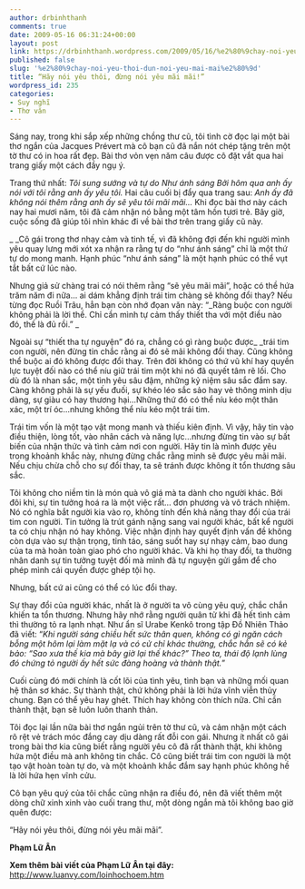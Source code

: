 ```yaml
---
author: drbinhthanh
comments: true
date: 2009-05-16 06:31:24+00:00
layout: post
link: https://drbinhthanh.wordpress.com/2009/05/16/%e2%80%9chay-noi-yeu-thoi-dun-noi-yeu-mai-mai%e2%80%9d/
published: false
slug: '%e2%80%9chay-noi-yeu-thoi-dun-noi-yeu-mai-mai%e2%80%9d'
title: “Hãy nói yêu thôi, đừng nói yêu mãi mãi!”
wordpress_id: 235
categories:
- Suy nghĩ
- Thơ văn
---
```


Sáng  nay, trong khi sắp xếp những chồng thư cũ, tôi tình cờ đọc lại một bài thơ ngắn  của Jacques Prévert mà cô bạn cũ đã nắn nót chép tặng trên một tờ thư có in hoa  rất đẹp. Bài thơ vỏn vẹn năm câu được cô đặt vắt qua hai trang giấy một cách đầy  ngụ ý.



Trang thứ nhất:
_Tôi sung sướng và tự do_
_Như ánh sáng_
_Bởi hôm qua anh ấy nói với tôi rằng anh ấy  	yêu tôi._
Hai câu cuối bị đẩy qua trang sau:
_Anh ấy đã không nói thêm_
_rằng anh ấy sẽ yêu tôi mãi mãi…_
Khi đọc  bài thơ này cách nay hai mươi năm, tôi đã cảm nhận nó bằng một tâm hồn tươi trẻ.  Bây giờ, cuộc sống đã giúp tôi nhìn khác đi về bài thơ trên trang giấy cũ này.

_ _Cô gái trong  thơ nhạy cảm và tinh tế, vì đã không đợi đến khi người mình yêu quay lưng mới  xót xa nhận ra rằng tự do “như ánh sáng” chỉ là một thứ tự do mong manh. Hạnh  phúc “như ánh sáng” là một hạnh phúc có thể vụt tắt bất cứ lúc nào.

Nhưng giả  sử chàng trai có nói thêm rằng “sẽ yêu mãi mãi”, hoặc có thề hứa trăm năm đi  nữa… ai dám khẳng định trái tim chàng sẽ không đổi thay? Nếu từng đọc Ruồi Trâu,  hẳn bạn còn nhớ đọan văn này: “_Ràng buộc con người không phải là lời thề. Chỉ  cần mình tự cảm thấy thiết tha với một điều nào đó, thế là đủ rồi.” _

Ngoài sự  “thiết tha tự nguyện” đó ra, chẳng có gì ràng buộc được_ _trái tim con  người, nên đừng tin chắc rằng ai đó sẽ mãi không đổi thay. Cũng không thể buộc  ai đó không được đổi thay. Trên đời không có thứ vũ khí hay quyền lực tuyệt đối  nào có thể níu giữ trái tim một khi nó đã quyết tâm rẽ lối. Cho dù đó là nhan  sắc, một tình yêu sâu đậm, những kỷ niệm sâu sắc đắm say. Càng không phải là sự  yếu đuối, sự khéo léo sắc sảo hay vẻ thông minh dịu dàng, sự giàu có hay thương  hại…Những thứ đó có thể níu kéo một thân xác, một trí óc…nhưng không thể níu kéo  một trái tim.

Trái tim  vốn là một tạo vật mong manh và thiếu kiên định. Vì vậy, hãy tin vào điều thiện,  lòng tốt, vào nhân cách và năng lực…nhưng đừng tin vào sự bất biến của nhận thức  và tình cảm nơi con người. Hãy tin là mình được yêu trong khoảnh khắc này, nhưng  đừng chắc rằng mình sẽ được yêu mãi mãi. Nếu chịu chừa chỗ cho sự đổi thay, ta  sẽ tránh được không ít tổn thương sâu sắc.

Tôi không  cho niềm tin là món quà vô giá mà ta dành cho người khác. Bởi đôi khi, sự tin  tưởng hoá ra là một việc rất… đơn phương và vô trách nhiệm. Nó có nghĩa bắt  người kia vào rọ, không tính đến khả năng thay đổi của trái tim con người. Tin  tưởng là trút gánh nặng sang vai người khác, bất kể người ta có chịu nhận nó hay  không. Việc nhận định hay quyết định vấn đề không còn dựa vào sự thận trọng,  tỉnh táo, sáng suốt hay sự nhạy cảm, bao dung của ta mà hoàn toàn giao phó cho  người khác. Và khi họ thay đổi, ta thường nhân danh sự tin tưởng tuyệt đối mà  mình đã tự nguyện gửi gắm để cho phép mình cái quyền được ghép tội họ.

Nhưng, bất  cứ ai cũng có thể có lúc đổi thay.

Sự thay  đổi của người khác, nhất là ở người ta vô cùng yêu quý, chắc chắn khiến ta tổn  thương. Nhưng hãy nhớ rằng người quân tử khi đã hết tình cảm thì thường tỏ ra  lạnh nhạt. Như ẩn sĩ Urabe Kenkô trong tập Đồ Nhiên Thảo đã viết: “_Khi người  sáng chiều hết sức thân quen, không có gì ngăn cách bỗng một hôm lại làm mặt lạ  và có cử chỉ khác thường, chắc hẳn sẽ có kẻ bảo: “Sao xưa thế kia mà bây giờ lại  thế khác?” Theo ta, thái độ lạnh lùng đó chứng tỏ người ấy hết sức đàng hoàng và  thành thật._”

Cuối cùng đó mới  chính là cốt lõi của tình yêu, tình bạn và những mối quan hệ thân sơ khác. Sự  thành thật, chứ không phải là lời hứa vĩnh viễn thủy chung. Bạn có thể yêu hay  ghét. Thích hay không còn thích nữa. Chỉ cần thành thật, bạn sẽ luôn luôn thanh  thản.

Tôi đọc  lại lần nữa bài thơ ngắn ngủi trên tờ thư cũ, và cảm nhận một cách rõ rệt vẻ  trách móc đắng cay dịu dàng rất đỗi con gái. Nhưng ít nhất cô gái trong bài thơ  kia cũng biết rằng người yêu cô đã rất thành thật, khi không hứa một điều mà anh  không tin chắc. Cô cũng biết trái tim con người là một tạo vật hoàn toàn tự do,  và một khoảnh khắc đắm say hạnh phúc không hề là lời hứa hẹn vĩnh cửu.

Cô bạn yêu  quý của tôi chắc cũng nhận ra điều đó, nên đã viết thêm một dòng chữ xinh xinh  vào cuối trang thư, một dòng ngắn mà tôi không bao giờ quên được:

“Hãy nói yêu thôi, đừng nói yêu mãi mãi”.


**Phạm Lữ Ân**




**Xem thêm bài viết của Phạm Lữ Ân tại đây:** http://www.luanvy.com/loinhochoem.htm
